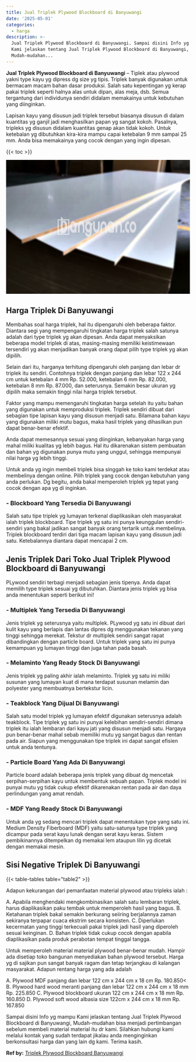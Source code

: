 ```yaml
---
title: Jual Triplek Plywood Blockboard di Banyuwangi
date: '2025-05-01'
categories:
  - harga
description: >-
  Jual Triplek Plywood Blockboard di Banyuwangi. Sampai disini Info yg mampu
  Kami jelaskan tentang Jual Triplek Plywood Blockboard di Banyuwangi,
  Mudah-mudahan...
---
```


**Jual Triplek Plywood Blockboard di Banyuwangi** – Tiplek atau plywood yakni type kayu yg dipress dg size yg tipis. Triplek banyak digunakan untuk bermacam macam bahan dasar produksi. Salah satu kepentingan yg kerap pakai triplek seperti halnya alas untuk dipan, alas meja, dsb. Semua tergantung dari individunya sendiri didalam memakainya untuk kebutuhan yang diinginkan.

Lapisan kayu yang disusun jadi triplek tersebut biasanya disusun di dalam kuantitas yg ganjil jadi menghasilkan papan yg sangat kokoh. Pasalnya, tripleks yg disusun didalam kuantitas genap akan tidak kokoh. Untuk ketebalan yg dibutuhkan kira-kira mampu capai ketebalan 9 mm sampai 25 mm. Anda bisa memakainya yang cocok dengan yang ingin dipesan.

{{< toc >}}

![Jual Triplek Plywood Blockboard di Banyuwangi](/images/jual-triplek-murah-19.png)

## Harga Triplek Di Banyuwangi

Membahas soal harga triplek, hal itu dipengaruhi oleh beberapa faktor. Diantara segi yang mempengaruhi tingkatan harga triplek salah satunya adalah dari type triplek yg akan dipesan. Anda dapat menyaksikan beberapa model triplek di atas, masing-masing memiliki keistimewaan tersendiri yg akan menjadikan banyak orang dapat pilih type triplek yg akan dipilih.

Selain dari itu, harganya terhitung dipengaruhi oleh panjang dan lebar dr triplek itu sendiri. Contohnya triplek dengan panjang dan lebar 122 x 244 cm untuk ketebalan 4 mm Rp. 52.000, ketebalan 6 mm Rp. 82.000, ketebalan 8 mm Rp. 87.000, dan seterusnya. Semakin besar ukuran yg dipilih maka semakin tinggi nilai harga triplek tersebut.

Faktor yang mampu memengaruhi tingkatan harga setelah itu yaitu bahan yang digunakan untuk memproduksi triplek. Triplek sendiri dibuat dari sebagian tipe lapisan kayu yang disusun menjadi satu. Bilamana bahan kayu yang digunakan miliki mutu bagus, maka hasil triplek yang dihasilkan pun dapat benar-benar efektif.

Anda dapat memesannya sesuai yang diinginkan, kebanyakan harga yang mahal miliki kualitas yg lebih bagus. Hal itu dikarenakan sistem pembuatan dan bahan yg digunakan punya mutu yang unggul, sehingga mempunyai nilai harga yg lebih tinggi.

Untuk anda yg ingin membeli triplek bisa singgah ke toko kami terdekat atau membelinya dengan online. Pilih triplek yang cocok dengan kebutuhan yang anda perlukan. Dg begitu, anda bakal memperoleh triplek yg tepat yang cocok dengan apa yg di inginkan.

### \- Blockboard Yang Tersedia Di Banyuwangi

Salah satu tipe triplek yg lumayan terkenal diaplikasikan oleh masyarakat ialah triplek blockboard. Tipe triplek yg satu ini punya keunggulan sendiri-sendiri yang bakal jadikan sangat banyak orang tertarik untuk membelinya. Triplek blockboard terdiri dari tiga macam lapisan kayu yang disusun jadi satu. Ketebalannya diantara dapat mencapai 2 cm.

## Jenis Triplek Dari Toko Jual Triplek Plywood Blockboard di Banyuwangi

PLywood sendiri terbagi menjadi sebagian jenis tipenya. Anda dapat memilih type triplek sesuai yg dibutuhkan. Diantara jenis triplek yg bisa anda menentukan seperti berikut ini!

### \- Multiplek Yang Tersedia Di Banyuwangi

Jenis triplek yg seterusnya yaitu multiplek. PLywood yg satu ini dibuat dari kulit kayu yang berlapis dan lantas dipres dg menggunakan tekanan yang tinggi sehingga merekat. Tekstur dr multiplek sendiri sangat rapat dibandingkan dengan particle board. Untuk triplek yang satu ini punya kemampuan yg lumayan tinggi dan juga tahan pada basah.

### \- Melaminto Yang Ready Stock Di Banyuwangi

Jenis triplek yg paling akhir ialah melaminto. Triplek yg satu ini miliki susunan yang lumayan kuat di mana terdapat susunan melamin dan polyester yang membuatnya bertekstur licin.

### \- Teakblock Yang Dijual Di Banyuwangi

Salah satu model triplek yg lumayan efektif digunakan seterusnya adalah teakblock. Tipe triplek yg satu ini punyai kelebihan sendiri-sendiri dimana triplek itu ialah lembaran dari kayu jati yang disusun menjadi satu. Hargaya pun benar-benar mahal sebab memiliki mutu yg sangat bagus dan rentan pada air. Siapun yang menggunakan tipe triplek ini dapat sangat efisien untuk anda tentunya.

### \- Particle Board Yang Ada Di Banyuwangi

Particle board adalah beberapa jenis triplek yang dibuat dg mencetak serpihan-serpihan kayu untuk membentuk sebuah papan. Triplek model ini punyai mutu yg tidak cukup efektif dikarenakan rentan pada air dan daya perlindungan yang amat rendah.

### \- MDF Yang Ready Stock Di Banyuwangi

Untuk anda yg sedang mencari triplek dapat menentukan type yang satu ini. Medium Density Fiberboard (MDF) yaitu satu-satunya type triplek yang dicampur pada serat kayu lunak dengan serat kayu keras. Sistem pembikinannya ditempelkan dg memakai lem ataupun lilin yg dicetak dengan memakai mesin.

## Sisi Negative Triplek Di Banyuwangi

{{< table-tables table="table2" >}}

Adapun kekurangan dari pemanfaatan material plywood atau tripleks ialah :

A. Apabila menghendaki mengkombinasikan salah satu lembaran triplek, harus diaplikasikan paku tembak untuk memperoleh hasil yang bagus. B. Ketahanan triplek bakal semakin berkurang seiiring berjalannya zaman sekiranya terpapar cuaca ekstrim secara konsisten. C. Diperlukan kecermatan yang tinggi terkecuali pakai triplek jadi hasil yang diperoleh sesuai keinginan. D. Bahan triplek tidak cukup cocok dengan apabila diaplikasikan pada produk perabotan tempat tinggal tangga.

Untuk memperoleh material material plywood benar-benar mudah. Hampir ada disetiap toko bangunan menyediakan bahan plywood tersebut. Harga yg di sajikan pun sangat banyak ragam dan tetap terjangkau di kalangan masyarakat. Adapun rentang harga yang ada adalah

A. Plywood MDF panjang dan lebar 122 cm x 244 cm x 18 cm Rp. 180.850< B. Plywood hard wood meranti panjang dan lebar 122 cm x 244 cm x 18 mm Rp. 225.850 C. Plywood blockboard ukuran 122 cm x 244 cm x 18 mm Rp. 160.850 D. Plywood soft wood albasia size 122cm x 244 cm x 18 mm Rp. 167.850

Sampai disini Info yg mampu Kami jelaskan tentang Jual Triplek Plywood Blockboard di Banyuwangi, Mudah-mudahan bisa menjadi pertimbangan sebelum membeli material material itu dr kami. Silahkan hubungi kami melalui kontak yang sudah terdapat jikalau anda menginginkan berkonsultasi harga dan yang lain dg kami. Terima kasih.

**Ref by:** [Triplek Plywood Blockboard Banyuwangi](https://id.wikipedia.org/wiki/Triplek)
